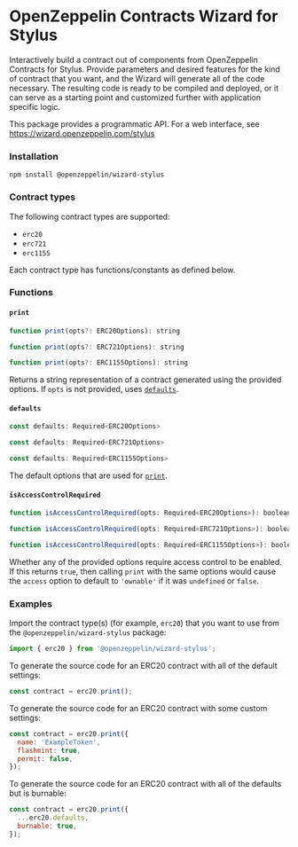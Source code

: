 # OpenZeppelin Contracts Wizard for Stylus

Interactively build a contract out of components from OpenZeppelin Contracts for Stylus. Provide parameters and desired features for the kind of contract that you want, and the Wizard will generate all of the code necessary. The resulting code is ready to be compiled and deployed, or it can serve as a starting point and customized further with application specific logic.

This package provides a programmatic API. For a web interface, see https://wizard.openzeppelin.com/stylus

### Installation

`npm install @openzeppelin/wizard-stylus`

### Contract types

The following contract types are supported:
- `erc20`
- `erc721`
- `erc1155`

Each contract type has functions/constants as defined below.

### Functions

#### `print`
```js
function print(opts?: ERC20Options): string
```
```js
function print(opts?: ERC721Options): string
```
```js
function print(opts?: ERC1155Options): string
```
Returns a string representation of a contract generated using the provided options. If `opts` is not provided, uses [`defaults`](#defaults).

#### `defaults`
```js
const defaults: Required<ERC20Options>
```
```js
const defaults: Required<ERC721Options>
```
```js
const defaults: Required<ERC1155Options>
```
The default options that are used for [`print`](#print).

#### `isAccessControlRequired`
```js
function isAccessControlRequired(opts: Required<ERC20Options>): boolean
```
```js
function isAccessControlRequired(opts: Required<ERC721Options>): boolean
```
```js
function isAccessControlRequired(opts: Required<ERC1155Options>): boolean
```
Whether any of the provided options require access control to be enabled. If this returns `true`, then calling `print` with the same options would cause the `access` option to default to `'ownable'` if it was `undefined` or `false`. 

### Examples

Import the contract type(s) (for example, `erc20`) that you want to use from the `@openzeppelin/wizard-stylus` package:

```js
import { erc20 } from '@openzeppelin/wizard-stylus';
```

To generate the source code for an ERC20 contract with all of the default settings:
```js
const contract = erc20.print();
```

To generate the source code for an ERC20 contract with some custom settings:
```js
const contract = erc20.print({
  name: 'ExampleToken',
  flashmint: true,
  permit: false,
});
```

To generate the source code for an ERC20 contract with all of the defaults but is burnable:
```js
const contract = erc20.print({
  ...erc20.defaults,
  burnable: true,
});
```
